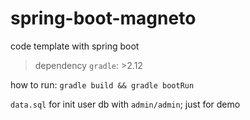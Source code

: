 # spring-boot-magneto
code template with spring boot
> dependency `gradle`: >2.12


how to run: `gradle build && gradle bootRun`

`data.sql` for init user db with `admin/admin`; just for demo
